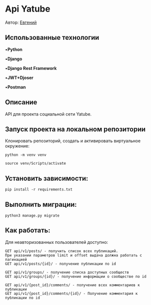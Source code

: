 # Api Yatube

Автор: [Евгений](https://github.com/ClinkyClink)

## Использованные технологии
•**Python**

•**Django**

•**Django Rest Framework**

•**JWT+Djoser**

•**Postman**

## Описание
API для проекта социальной сети Yatube.

## Запуск проекта на локальном репозитории
Клонировать репозиторий, cоздать и активировать виртуальное окружение:

`python -m venv venv`

`source venv/Scripts/activate`

## Установить зависимости:

`pip install -r requirements.txt`

## Выполнить миграции:

`python3 manage.py migrate`

## Как работать:

Для неавторизованных пользователей доступно:

```
GET api/v1/posts/ - получить список всех публикаций.
При указании параметров limit и offset выдача должна работать с пагинацией
GET api/v1/posts/{id}/ - получение публикации по id

GET api/v1/groups/ - получение списка доступных сообществ
GET api/v1/groups/{id}/ - получение информации о сообществе по id

GET api/v1/{post_id}/comments/ - получение всех комментариев к публикации
GET api/v1/{post_id}/comments/{id}/ - Получение комментария к публикации по id
```
